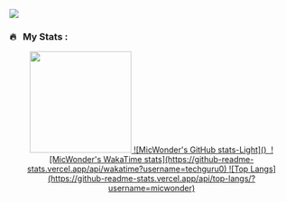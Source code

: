 <!--
### Hi there 👋
-->

![](https://komarev.com/ghpvc/?username=micwonder&color=brightgreen&style=for-the-badge)

<!--
**micwonder/micwonder** is a ✨ _special_ ✨ repository because its `README.md` (this file) appears on your GitHub profile.

Here are some ideas to get you started:

- 🔭 I’m currently working on ...
- 🌱 I’m currently learning ...
- 👯 I’m looking to collaborate on ...
- 🤔 I’m looking for help with ...
- 💬 Ask me about ...
- 📫 How to reach me: ...
- 😄 Pronouns: ...
- ⚡ Fun fact: ...
-->
### 🔥 &nbsp; My Stats :

<p align="center">
  <!--<img src="https://github-readme-stats.vercel.app/api?username=NapoleonBC&show_icons=true&theme=default" width="800">-->
  <a href="https://github.com/micwonder">
    <img height="180em" src="https://github-readme-stats.vercel.app/api?username=micwonder&show_icons=true&count_private=true&theme=default#gh-light-mode-only" />
    ![MicWonder's GitHub stats-Light]()
  </a>
  <a href="https://github.com/micwonder">
    <img>
    ![MicWonder's WakaTime stats](https://github-readme-stats.vercel.app/api/wakatime?username=techguru0)
  </a>
  <a href="https://github.com/micwonder">
    ![Top Langs](https://github-readme-stats.vercel.app/api/top-langs/?username=micwonder)
  </a>
</p>
